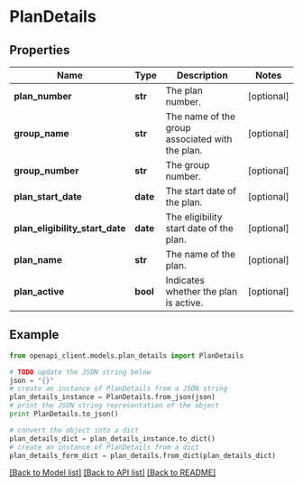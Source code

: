 # PlanDetails


## Properties
Name | Type | Description | Notes
------------ | ------------- | ------------- | -------------
**plan_number** | **str** | The plan number. | [optional] 
**group_name** | **str** | The name of the group associated with the plan. | [optional] 
**group_number** | **str** | The group number. | [optional] 
**plan_start_date** | **date** | The start date of the plan. | [optional] 
**plan_eligibility_start_date** | **date** | The eligibility start date of the plan. | [optional] 
**plan_name** | **str** | The name of the plan. | [optional] 
**plan_active** | **bool** | Indicates whether the plan is active. | [optional] 

## Example

```python
from openapi_client.models.plan_details import PlanDetails

# TODO update the JSON string below
json = "{}"
# create an instance of PlanDetails from a JSON string
plan_details_instance = PlanDetails.from_json(json)
# print the JSON string representation of the object
print PlanDetails.to_json()

# convert the object into a dict
plan_details_dict = plan_details_instance.to_dict()
# create an instance of PlanDetails from a dict
plan_details_form_dict = plan_details.from_dict(plan_details_dict)
```
[[Back to Model list]](../README.md#documentation-for-models) [[Back to API list]](../README.md#documentation-for-api-endpoints) [[Back to README]](../README.md)


